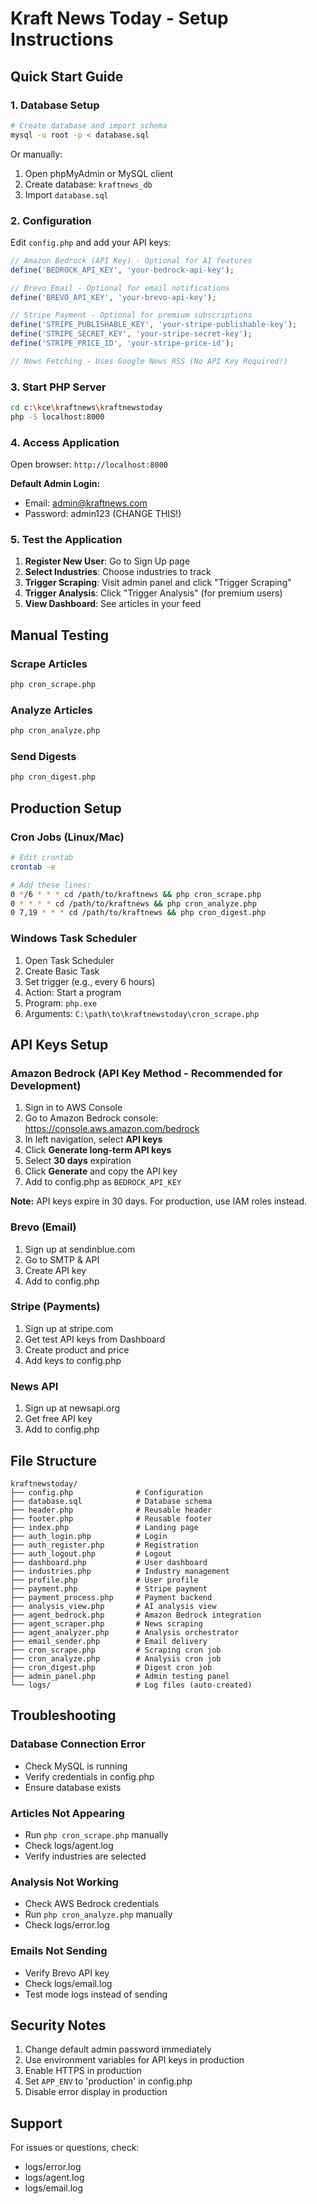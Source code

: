 # Kraft News Today - Setup Instructions

## Quick Start Guide

### 1. Database Setup

```bash
# Create database and import schema
mysql -u root -p < database.sql
```

Or manually:
1. Open phpMyAdmin or MySQL client
2. Create database: `kraftnews_db`
3. Import `database.sql`

### 2. Configuration

Edit `config.php` and add your API keys:

```php
// Amazon Bedrock (API Key) - Optional for AI features
define('BEDROCK_API_KEY', 'your-bedrock-api-key');

// Brevo Email - Optional for email notifications
define('BREVO_API_KEY', 'your-brevo-api-key');

// Stripe Payment - Optional for premium subscriptions
define('STRIPE_PUBLISHABLE_KEY', 'your-stripe-publishable-key');
define('STRIPE_SECRET_KEY', 'your-stripe-secret-key');
define('STRIPE_PRICE_ID', 'your-stripe-price-id');

// News Fetching - Uses Google News RSS (No API Key Required!)
```

### 3. Start PHP Server

```bash
cd c:\kce\kraftnews\kraftnewstoday
php -S localhost:8000
```

### 4. Access Application

Open browser: `http://localhost:8000`

**Default Admin Login:**
- Email: admin@kraftnews.com
- Password: admin123 (CHANGE THIS!)

### 5. Test the Application

1. **Register New User**: Go to Sign Up page
2. **Select Industries**: Choose industries to track
3. **Trigger Scraping**: Visit admin panel and click "Trigger Scraping"
4. **Trigger Analysis**: Click "Trigger Analysis" (for premium users)
5. **View Dashboard**: See articles in your feed

## Manual Testing

### Scrape Articles
```bash
php cron_scrape.php
```

### Analyze Articles
```bash
php cron_analyze.php
```

### Send Digests
```bash
php cron_digest.php
```

## Production Setup

### Cron Jobs (Linux/Mac)

```bash
# Edit crontab
crontab -e

# Add these lines:
0 */6 * * * cd /path/to/kraftnews && php cron_scrape.php
0 * * * * cd /path/to/kraftnews && php cron_analyze.php
0 7,19 * * * cd /path/to/kraftnews && php cron_digest.php
```

### Windows Task Scheduler

1. Open Task Scheduler
2. Create Basic Task
3. Set trigger (e.g., every 6 hours)
4. Action: Start a program
5. Program: `php.exe`
6. Arguments: `C:\path\to\kraftnewstoday\cron_scrape.php`

## API Keys Setup

### Amazon Bedrock (API Key Method - Recommended for Development)
1. Sign in to AWS Console
2. Go to Amazon Bedrock console: https://console.aws.amazon.com/bedrock
3. In left navigation, select **API keys**
4. Click **Generate long-term API keys**
5. Select **30 days** expiration
6. Click **Generate** and copy the API key
7. Add to config.php as `BEDROCK_API_KEY`

**Note:** API keys expire in 30 days. For production, use IAM roles instead.

### Brevo (Email)
1. Sign up at sendinblue.com
2. Go to SMTP & API
3. Create API key
4. Add to config.php

### Stripe (Payments)
1. Sign up at stripe.com
2. Get test API keys from Dashboard
3. Create product and price
4. Add keys to config.php

### News API
1. Sign up at newsapi.org
2. Get free API key
3. Add to config.php

## File Structure

```
kraftnewstoday/
├── config.php              # Configuration
├── database.sql            # Database schema
├── header.php              # Reusable header
├── footer.php              # Reusable footer
├── index.php               # Landing page
├── auth_login.php          # Login
├── auth_register.php       # Registration
├── auth_logout.php         # Logout
├── dashboard.php           # User dashboard
├── industries.php          # Industry management
├── profile.php             # User profile
├── payment.php             # Stripe payment
├── payment_process.php     # Payment backend
├── analysis_view.php       # AI analysis view
├── agent_bedrock.php       # Amazon Bedrock integration
├── agent_scraper.php       # News scraping
├── agent_analyzer.php      # Analysis orchestrator
├── email_sender.php        # Email delivery
├── cron_scrape.php         # Scraping cron job
├── cron_analyze.php        # Analysis cron job
├── cron_digest.php         # Digest cron job
├── admin_panel.php         # Admin testing panel
└── logs/                   # Log files (auto-created)
```

## Troubleshooting

### Database Connection Error
- Check MySQL is running
- Verify credentials in config.php
- Ensure database exists

### Articles Not Appearing
- Run `php cron_scrape.php` manually
- Check logs/agent.log
- Verify industries are selected

### Analysis Not Working
- Check AWS Bedrock credentials
- Run `php cron_analyze.php` manually
- Check logs/error.log

### Emails Not Sending
- Verify Brevo API key
- Check logs/email.log
- Test mode logs instead of sending

## Security Notes

1. Change default admin password immediately
2. Use environment variables for API keys in production
3. Enable HTTPS in production
4. Set `APP_ENV` to 'production' in config.php
5. Disable error display in production

## Support

For issues or questions, check:
- logs/error.log
- logs/agent.log
- logs/email.log
